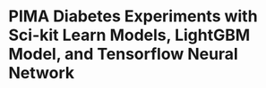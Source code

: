 # PIMA Diabetes Experiments with Sci-kit Learn Models, LightGBM Model, and Tensorflow Neural Network


